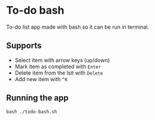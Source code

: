 # To-do bash
To-do list app made with bash so it can be run in terminal.

## Supports
- Select item with arrow keys (up/down)
- Mark item as completed with `Enter`
- Delete item from the lsit with `Delete`
- Add new item with `^K`

## Running the app
```
bash ./todo-bash.sh
```